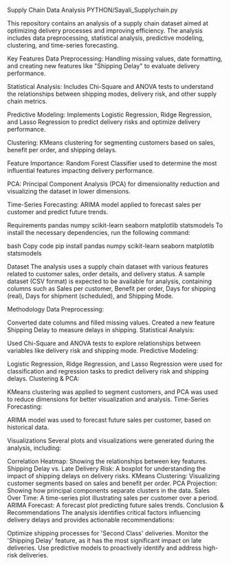 Supply Chain Data Analysis
PYTHON/Sayali_Supplychain.py

This repository contains an analysis of a supply chain dataset aimed at optimizing delivery processes and improving efficiency. The analysis includes data preprocessing, statistical analysis, predictive modeling, clustering, and time-series forecasting.

Key Features
Data Preprocessing: Handling missing values, date formatting, and creating new features like "Shipping Delay" to evaluate delivery performance.

Statistical Analysis: Includes Chi-Square and ANOVA tests to understand the relationships between shipping modes, delivery risk, and other supply chain metrics.

Predictive Modeling: Implements Logistic Regression, Ridge Regression, and Lasso Regression to predict delivery risks and optimize delivery performance.

Clustering: KMeans clustering for segmenting customers based on sales, benefit per order, and shipping delays.

Feature Importance: Random Forest Classifier used to determine the most influential features impacting delivery performance.

PCA: Principal Component Analysis (PCA) for dimensionality reduction and visualizing the dataset in lower dimensions.

Time-Series Forecasting: ARIMA model applied to forecast sales per customer and predict future trends.


Requirements
pandas
numpy
scikit-learn
seaborn
matplotlib
statsmodels
To install the necessary dependencies, run the following command:

bash
Copy code
pip install pandas numpy scikit-learn seaborn matplotlib statsmodels

Dataset
The analysis uses a supply chain dataset with various features related to customer sales, order details, and delivery status. A sample dataset (CSV format) is expected to be available for analysis, containing columns such as Sales per customer, Benefit per order, Days for shipping (real), Days for shipment (scheduled), and Shipping Mode.

Methodology
Data Preprocessing:

Converted date columns and filled missing values.
Created a new feature Shipping Delay to measure delays in shipping.
Statistical Analysis:

Used Chi-Square and ANOVA tests to explore relationships between variables like delivery risk and shipping mode.
Predictive Modeling:

Logistic Regression, Ridge Regression, and Lasso Regression were used for classification and regression tasks to predict delivery risk and shipping delays.
Clustering & PCA:

KMeans clustering was applied to segment customers, and PCA was used to reduce dimensions for better visualization and analysis.
Time-Series Forecasting:

ARIMA model was used to forecast future sales per customer, based on historical data.


Visualizations
Several plots and visualizations were generated during the analysis, including:

Correlation Heatmap: Showing the relationships between key features.
Shipping Delay vs. Late Delivery Risk: A boxplot for understanding the impact of shipping delays on delivery risks.
KMeans Clustering: Visualizing customer segments based on sales and benefit per order.
PCA Projection: Showing how principal components separate clusters in the data.
Sales Over Time: A time-series plot illustrating sales per customer over a period.
ARIMA Forecast: A forecast plot predicting future sales trends.
Conclusion & Recommendations
The analysis identifies critical factors influencing delivery delays and provides actionable recommendations:

Optimize shipping processes for 'Second Class' deliveries.
Monitor the 'Shipping Delay' feature, as it has the most significant impact on late deliveries.
Use predictive models to proactively identify and address high-risk deliveries.


